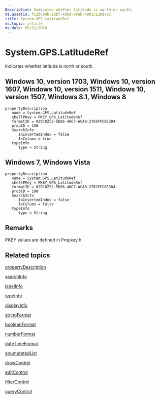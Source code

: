 ```yaml
---
Description: Indicates whether latitude is north or south.
ms.assetid: f12bc04b-13bf-4dbd-8feb-4901c12bd7d2
title: System.GPS.LatitudeRef
ms.topic: article
ms.date: 05/31/2018
---
```


# System.GPS.LatitudeRef

Indicates whether latitude is north or south.

## Windows 10, version 1703, Windows 10, version 1607, Windows 10, version 1511, Windows 10, version 1507, Windows 8.1, Windows 8

```
propertyDescription
   name = System.GPS.LatitudeRef
   shellPKey = PKEY_GPS_LatitudeRef
   formatID = 029C0252-5B86-46C7-ACA0-2769FFC8E3D4
   propID = 100
   SearchInfo
      InInvertedIndex = false
      IsColumn = true
   typeInfo
      type = String
```

## Windows 7, Windows Vista

```
propertyDescription
   name = System.GPS.LatitudeRef
   shellPKey = PKEY_GPS_LatitudeRef
   formatID = 029C0252-5B86-46C7-ACA0-2769FFC8E3D4
   propID = 100
   SearchInfo
      InInvertedIndex = false
      IsColumn = false
   typeInfo
      type = String
```

## Remarks

PKEY values are defined in Propkey.h.

## Related topics

<dl> <dt>

[propertyDescription](./propdesc-schema-propertydescription.md)
</dt> <dt>

[searchInfo](./propdesc-schema-searchinfo.md)
</dt> <dt>

[labelInfo](./propdesc-schema-labelinfo.md)
</dt> <dt>

[typeInfo](./propdesc-schema-typeinfo.md)
</dt> <dt>

[displayInfo](./propdesc-schema-displayinfo.md)
</dt> <dt>

[stringFormat](./propdesc-schema-stringformat.md)
</dt> <dt>

[booleanFormat](./propdesc-schema-booleanformat.md)
</dt> <dt>

[numberFormat](./propdesc-schema-numberformat.md)
</dt> <dt>

[dateTimeFormat](./propdesc-schema-datetimeformat.md)
</dt> <dt>

[enumeratedList](./propdesc-schema-enumeratedlist.md)
</dt> <dt>

[drawControl](./propdesc-schema-drawcontrol.md)
</dt> <dt>

[editControl](./propdesc-schema-editcontrol.md)
</dt> <dt>

[filterControl](./propdesc-schema-filtercontrol.md)
</dt> <dt>

[queryControl](./propdesc-schema-querycontrol.md)
</dt> </dl>

 

 
